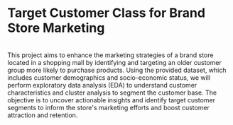 # Target Customer Class for Brand Store Marketing
<br>
This project aims to enhance the marketing strategies of a brand store located in a shopping mall by identifying and targeting an older customer group more likely to purchase products. Using the provided dataset, which includes customer demographics and socio-economic status, we will perform exploratory data analysis (EDA) to understand customer characteristics and cluster analysis to segment the customer base. The objective is to uncover actionable insights and identify target customer segments to inform the store's marketing efforts and boost customer attraction and retention.
